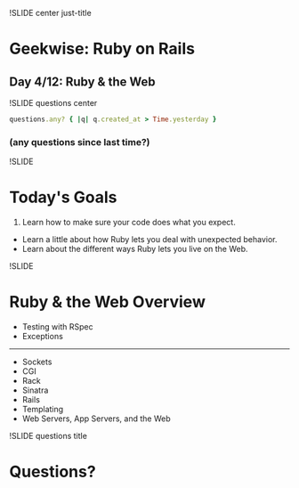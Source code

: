 !SLIDE center just-title
# Geekwise: Ruby on Rails

## Day 4/12: Ruby & the Web


!SLIDE questions center

```ruby
questions.any? { |q| q.created_at > Time.yesterday }
```

### (any questions since last time?)

!SLIDE
# Today's Goals

1. Learn how to make sure your code does what you expect.
+ Learn a little about how Ruby lets you deal with unexpected behavior.
+ Learn about the different ways Ruby lets you live on the Web.

!SLIDE
# Ruby & the Web Overview

* Testing with RSpec
* Exceptions

----

* Sockets
* CGI
* Rack
* Sinatra
* Rails
* Templating
* Web Servers, App Servers, and the Web

!SLIDE questions title
# Questions?
